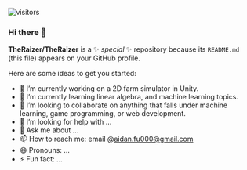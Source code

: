 ![visitors](https://visitor-badge.glitch.me/badge?TheRaizer=TheRaizer)

### Hi there 👋

**TheRaizer/TheRaizer** is a ✨ _special_ ✨ repository because its `README.md` (this file) appears on your GitHub profile.

Here are some ideas to get you started:

- 🔭 I’m currently working on a 2D farm simulator in Unity.
- 🌱 I’m currently learning linear algebra, and machine learning topics.
- 👯 I’m looking to collaborate on anything that falls under machine learning, game programming, or web development.
- 🤔 I’m looking for help with ...
- 💬 Ask me about ...
- 📫 How to reach me: email @aidan.fu000@gmail.com
- 😄 Pronouns: ...
- ⚡ Fun fact: ...
